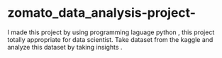 # zomato_data_analysis-project-
I made this project by using programming laguage python , this project totally appropriate for data scientist.         Take dataset from the kaggle and analyze this dataset by taking insights .
